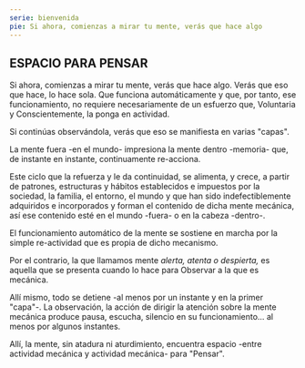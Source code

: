 ```yaml
---
serie: bienvenida
pie: Si ahora, comienzas a mirar tu mente, verás que hace algo
---
```


## ESPACIO PARA PENSAR

Si ahora, comienzas a mirar tu mente, verás que hace algo.
Verás que eso que hace, lo hace sola.
Que funciona automáticamente y que, por tanto, ese funcionamiento,
no requiere necesariamente de un esfuerzo que, Voluntaria y Conscientemente,
la ponga en actividad.

Si continúas observándola,
verás que eso se manifiesta en varias "capas".

La mente fuera -en el mundo- impresiona la mente dentro -memoria- que,
de instante en instante, continuamente re-acciona.

Este ciclo que la refuerza y le da continuidad, se alimenta, y crece,
a partir de patrones, estructuras y hábitos establecidos e impuestos por la sociedad, la familia, el entorno, el mundo y que han sido indefectiblemente adquiridos e incorporados y forman el contenido de dicha mente mecánica,
así ese contenido esté en el mundo -fuera- o en la cabeza -dentro-.

El funcionamiento automático de la mente se sostiene en marcha por la simple re-actividad que es propia de dicho mecanismo.

Por el contrario, la que llamamos mente _alerta, atenta o despierta,_
es aquella que se presenta cuando lo hace para Observar a la que es mecánica.

Allí mismo, todo se detiene -al menos por un instante y en la primer "capa"-.
La observación, la acción de dirigir la atención sobre la mente mecánica
produce pausa, escucha, silencio en su funcionamiento… al menos por algunos instantes.

Allí, la mente, sin atadura ni aturdimiento, encuentra espacio -entre actividad mecánica y actividad mecánica- para "Pensar".
